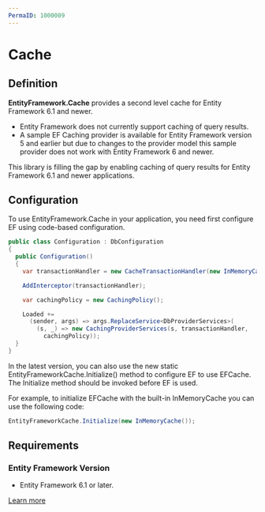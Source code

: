 ```yaml
---
PermaID: 1000009
---
```


# Cache

## Definition

**EntityFramework.Cache** provides a second level cache for Entity Framework 6.1 and newer. 

 - Entity Framework does not currently support caching of query results. 
 - A sample EF Caching provider is available for Entity Framework version 5 and earlier but due to changes to the provider model this sample provider does not work with Entity Framework 6 and newer. 

This library is filling the gap by enabling caching of query results for Entity Framework 6.1 and newer applications.

## Configuration

To use EntityFramework.Cache in your application, you need first configure EF using code-based configuration. 


```csharp
public class Configuration : DbConfiguration
{
  public Configuration()
  {
    var transactionHandler = new CacheTransactionHandler(new InMemoryCache());

    AddInterceptor(transactionHandler);

    var cachingPolicy = new CachingPolicy();

    Loaded +=
      (sender, args) => args.ReplaceService<DbProviderServices>(
        (s, _) => new CachingProviderServices(s, transactionHandler, 
          cachingPolicy));
  }
}
```

In the latest version, you can also use the new static EntityFrameworkCache.Initialize() method to configure EF to use EFCache. The Initialize method should be invoked before EF is used. 

For example, to initialize EFCache with the built-in InMemoryCache you can use the following code:


```csharp
EntityFrameworkCache.Initialize(new InMemoryCache());
```

## Requirements

### Entity Framework Version

 - Entity Framework 6.1 or later.

[Learn more](https://github.com/moozzyk/EFCache)

